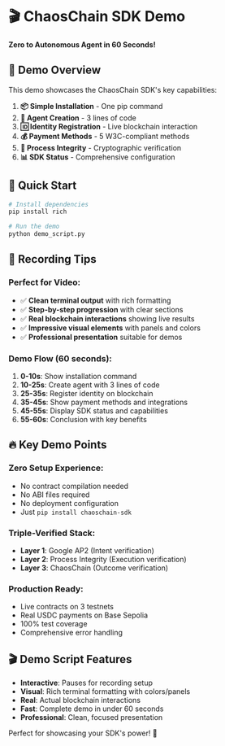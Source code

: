 # 🎬 ChaosChain SDK Demo

**Zero to Autonomous Agent in 60 Seconds!**

## 🎯 Demo Overview

This demo showcases the ChaosChain SDK's key capabilities:

1. **📦 Simple Installation** - One pip command
2. **🤖 Agent Creation** - 3 lines of code  
3. **🆔 Identity Registration** - Live blockchain interaction
4. **💰 Payment Methods** - 5 W3C-compliant methods
5. **🔐 Process Integrity** - Cryptographic verification
6. **📊 SDK Status** - Comprehensive configuration

## 🚀 Quick Start

```bash
# Install dependencies
pip install rich

# Run the demo
python demo_script.py
```

## 🎥 Recording Tips

### Perfect for Video:
- ✅ **Clean terminal output** with rich formatting
- ✅ **Step-by-step progression** with clear sections
- ✅ **Real blockchain interactions** showing live results
- ✅ **Impressive visual elements** with panels and colors
- ✅ **Professional presentation** suitable for demos

### Demo Flow (60 seconds):
1. **0-10s**: Show installation command
2. **10-25s**: Create agent with 3 lines of code
3. **25-35s**: Register identity on blockchain
4. **35-45s**: Show payment methods and integrations
5. **45-55s**: Display SDK status and capabilities
6. **55-60s**: Conclusion with key benefits

## 🔥 Key Demo Points

### Zero Setup Experience:
- No contract compilation needed
- No ABI files required
- No deployment configuration
- Just `pip install chaoschain-sdk`

### Triple-Verified Stack:
- **Layer 1**: Google AP2 (Intent verification)
- **Layer 2**: Process Integrity (Execution verification)  
- **Layer 3**: ChaosChain (Outcome verification)

### Production Ready:
- Live contracts on 3 testnets
- Real USDC payments on Base Sepolia
- 100% test coverage
- Comprehensive error handling

## 🎬 Demo Script Features

- **Interactive**: Pauses for recording setup
- **Visual**: Rich terminal formatting with colors/panels
- **Real**: Actual blockchain interactions
- **Fast**: Complete demo in under 60 seconds
- **Professional**: Clean, focused presentation

Perfect for showcasing your SDK's power! 🚀
